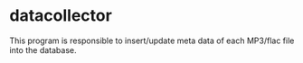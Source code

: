# datacollector

This program is responsible to insert/update meta data of each MP3/flac file into the database.
